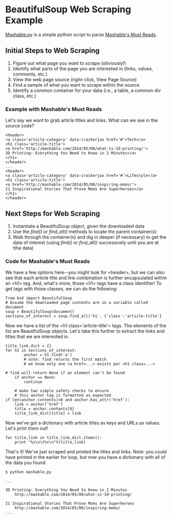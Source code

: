 # BeautifulSoup Web Scraping Example

[Mashable.py](mashable.py) is a simple python script to parse [Mashable's Must Reads](http://mashable.com/category/must-reads).

## Initial Steps to Web Scraping

1. Figure out what page you want to scrape (obviously!)
2. Identify what parts of the page you are interested in (links, values, comments, etc.)
3. View the web page source (right-click, View Page Source)
4. Find a sample of what you want to scrape within the source
5. Identify a common container for your data (i.e., a table, a common div class, etc.)

### Example with Mashable's Must Reads

Let's say we want to grab article titles and links. What can we see in the source code?
	
	<header>
	<a class='article-category' data-crackerjax href='#'>Tech</a>
	<h1 class='article-title'>
	<a href='http://mashable.com/2014/05/08/what-is-3d-printing/'>
	3D Printing: Everything You Need to Know in 2 Minutes</a>
	</h1>
	</header>
	...
	<header>
	<a class='article-category' data-crackerjax href='#'>Lifestyle</a>
	<h1 class='article-title'>
	<a href='http://mashable.com/2014/05/08/inspiring-moms/'>
	21 Inspirational Stories That Prove Moms Are Superheroes</a>
	</h1>
	</header>

## Next Steps for Web Scraping

1. Instantiate a BeautifulSoup object, given the downloaded data
2. Use the *find()* or *find_all()* methods to locate the parent container(s)
3. Walk through the container(s) and dig in deeper (if necessary) to get the data of interest (using *find()* or *find_all()* successively until you are at tthe data)

### Code for Mashable's Must Reads
	

We have a few options here--you might look for &lt;header&gt;, but we can also see that each article title and link combination is further encapsulated within an &lt;h1&gt; tag. And, what's more, those &lt;h1&gt; tags have a class identifier! To get tags with those classes, we can do the following:

	from bs4 import BeautifulSoup
	# Assume the downloaded page contents are in a variable called document
	soup = BeautifulSoup(document)
	sections_of_interest = soup.find_all('h1', {'class':'article-title'}
	
Now we have a list of the &lt;h1 class='article-title'&gt; tags. The elements of the list are BeautifulSoup objects. Let's take this further to extract the links and titles that we are interested in.

	title_link_dict = {}
	for h1 in sections_of_interest:
        	anchor = h1.find('a')
        	# note: find returns the first match
        	# we know only one <a href=...> exists per <h1 class=...>

	# find will return None if an element can't be found
      	if anchor == None:
      		continue
            
      	# make two simple safety checks to ensure 
      	# this anchor tag is formatted as expected
	if len(anchor.contents)>0 and anchor.has_attr('href'):
		link = anchor['href']
		title = anchor.contents[0]
		title_link_dict[title] = link
      	
Now we've got a dictionary with article titles as keys and URLs as values. Let's print them out!

	for title,link in title_link_dict.items():
		print "%s\n\t%s\n"%(title,link)
		
That's it! We've just scraped and printed the titles and links. Note: you could have printed in the earlier for loop, but now you have a dictionary with all of the data you found.      	
      	
	$ python mashable.py
	
	...
	
	3D Printing: Everything You Need to Know in 2 Minutes
		http://mashable.com/2014/05/08/what-is-3d-printing/

	21 Inspirational Stories That Prove Moms Are Superheroes
		http://mashable.com/2014/05/08/inspiring-moms/      	
    ...    
       
